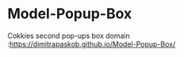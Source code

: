 # Model-Popup-Box
Cokkies 
second pop-ups box
domain :https://dimitrapaskob.github.io/Model-Popup-Box/

